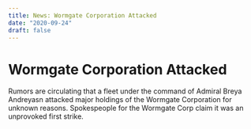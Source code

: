 ```yaml
---
title: News: Wormgate Corporation Attacked
date: "2020-09-24"
draft: false
---
```



# Wormgate Corporation Attacked


Rumors are circulating that a fleet under the command of Admiral Breya Andreyasn attacked major holdings of the Wormgate Corporation for unknown reasons. 
Spokespeople for the Wormgate Corp claim it was an unprovoked first strike.
